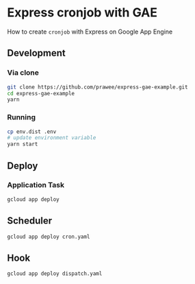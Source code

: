 # Express cronjob with GAE

How to create `cronjob` with Express on Google App Engine

## Development

### Via clone

```bash
git clone https://github.com/prawee/express-gae-example.git
cd express-gae-example
yarn
```

### Running

```bash
cp env.dist .env
# update environment variable
yarn start
```

## Deploy

### Application Task

```bash
gcloud app deploy
```

## Scheduler

```bash
gcloud app deploy cron.yaml
```

## Hook

```bash
gcloud app deploy dispatch.yaml
```